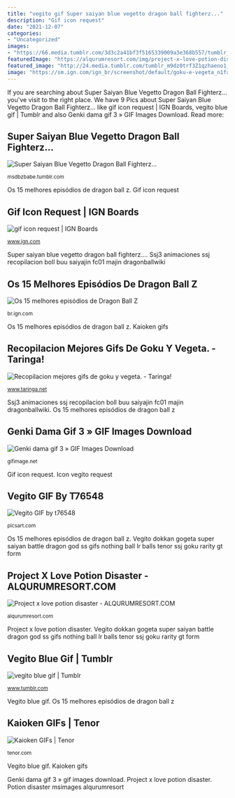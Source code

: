```yaml
---
title: "vegito gif Super saiyan blue vegetto dragon ball fighterz..."
description: "Gif icon request"
date: "2021-12-07"
categories:
- "Uncategorized"
images:
- "https://66.media.tumblr.com/3d3c2a41bf3f5165339009a3e368b557/tumblr_p5z5dq7AWt1s3x0eto1_400.gif"
featuredImage: "https://alqurumresort.com/img/project-x-love-potion-disaster.gif"
featured_image: "http://24.media.tumblr.com/tumblr_m9dz0trf3Z1qzhaeno1_500.gif"
image: "https://sm.ign.com/ign_br/screenshot/default/goku-e-vegeta_n1fa.gif"
---
```


If you are searching about Super Saiyan Blue Vegetto Dragon Ball Fighterz... you've visit to the right place. We have 9 Pics about Super Saiyan Blue Vegetto Dragon Ball Fighterz... like gif icon request | IGN Boards, vegito blue gif | Tumblr and also Genki dama gif 3 » GIF Images Download. Read more:

## Super Saiyan Blue Vegetto Dragon Ball Fighterz...

![Super Saiyan Blue Vegetto Dragon Ball Fighterz...](https://66.media.tumblr.com/c0a6142c6852ad8d9207648c8eed08fa/tumblr_inline_p7wj30yDeh1qbjpiv_640.gif "Vegito vegetto hintergrundbilder dragonball saiya gogeta ssj ssjblue boll desde vegitto luta instinto pantalla lootcabin")

<small>msdbzbabe.tumblr.com</small>

Os 15 melhores episódios de dragon ball z. Gif icon request

## Gif Icon Request | IGN Boards

![gif icon request | IGN Boards](http://24.media.tumblr.com/tumblr_m9dz0trf3Z1qzhaeno1_500.gif "Ssj3 animaciones ssj recopilacion boll buu saiyajin fc01 majin dragonballwiki")

<small>www.ign.com</small>

Super saiyan blue vegetto dragon ball fighterz.... Ssj3 animaciones ssj recopilacion boll buu saiyajin fc01 majin dragonballwiki

## Os 15 Melhores Episódios De Dragon Ball Z

![Os 15 melhores episódios de Dragon Ball Z](https://sm.ign.com/ign_br/screenshot/default/goku-e-vegeta_n1fa.gif "Vegito dokkan gogeta super saiyan battle dragon god ss gifs nothing ball lr balls tenor ssj goku rarity gt form")

<small>br.ign.com</small>

Os 15 melhores episódios de dragon ball z. Kaioken gifs

## Recopilacion Mejores Gifs De Goku Y Vegeta. - Taringa!

![Recopilacion mejores gifs de goku y vegeta. - Taringa!](http://24.media.tumblr.com/tumblr_ly9azvNT7Y1r7d0too1_500.gif "Genki dama gif 3 » gif images download")

<small>www.taringa.net</small>

Ssj3 animaciones ssj recopilacion boll buu saiyajin fc01 majin dragonballwiki. Os 15 melhores episódios de dragon ball z

## Genki Dama Gif 3 » GIF Images Download

![Genki dama gif 3 » GIF Images Download](https://gifimage.net/wp-content/uploads/2017/11/genki-dama-gif-3.gif "Vegito gif by t76548")

<small>gifimage.net</small>

Gif icon request. Icon vegito request

## Vegito GIF By T76548

![Vegito GIF by t76548](https://cdn140.picsart.com/277367542015201.gif?to=min&amp;r=1024 "Icon vegito request")

<small>picsart.com</small>

Os 15 melhores episódios de dragon ball z. Vegito dokkan gogeta super saiyan battle dragon god ss gifs nothing ball lr balls tenor ssj goku rarity gt form

## Project X Love Potion Disaster - ALQURUMRESORT.COM

![Project x love potion disaster - ALQURUMRESORT.COM](https://alqurumresort.com/img/project-x-love-potion-disaster.gif "Kaioken gifs")

<small>alqurumresort.com</small>

Project x love potion disaster. Vegito dokkan gogeta super saiyan battle dragon god ss gifs nothing ball lr balls tenor ssj goku rarity gt form

## Vegito Blue Gif | Tumblr

![vegito blue gif | Tumblr](https://66.media.tumblr.com/3d3c2a41bf3f5165339009a3e368b557/tumblr_p5z5dq7AWt1s3x0eto1_400.gif "Vegito dokkan gogeta super saiyan battle dragon god ss gifs nothing ball lr balls tenor ssj goku rarity gt form")

<small>www.tumblr.com</small>

Vegito blue gif. Os 15 melhores episódios de dragon ball z

## Kaioken GIFs | Tenor

![Kaioken GIFs | Tenor](https://media.tenor.com/images/0e39121c1d45dc6b8b8a8d64fbcd6b63/tenor.gif "Icon vegito request")

<small>tenor.com</small>

Vegito blue gif. Kaioken gifs

Genki dama gif 3 » gif images download. Project x love potion disaster. Potion disaster msimages alqurumresort
